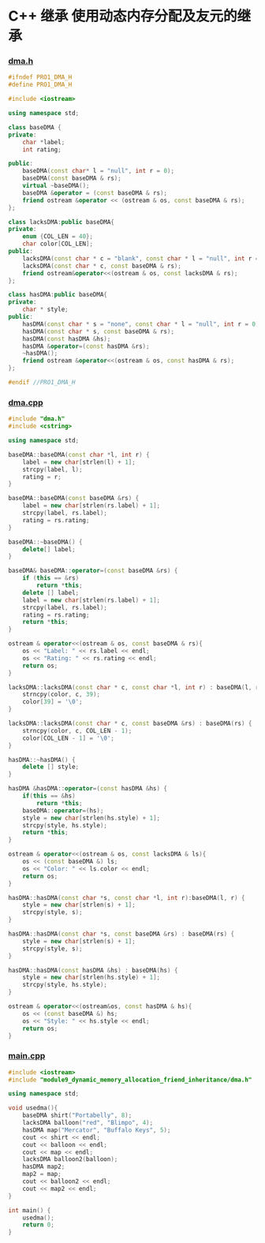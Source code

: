 # C++ 继承 使用动态内存分配及友元的继承

<a name="j7tTz"></a>

### [dma.h](https://github.com/Fcscanf/Pro1/commit/236d2ff0ed67d02a0926eb77a64791f2dcabf7be#diff-583fdc44ee50ca7ed68748290c30a14725d11927088ba2ae639f9813ee699e81)
```cpp
#ifndef PRO1_DMA_H
#define PRO1_DMA_H

#include <iostream>

using namespace std;

class baseDMA {
private:
    char *label;
    int rating;

public:
    baseDMA(const char* l = "null", int r = 0);
    baseDMA(const baseDMA & rs);
    virtual ~baseDMA();
    baseDMA &operator = (const baseDMA & rs);
    friend ostream &operator << (ostream & os, const baseDMA & rs);
};

class lacksDMA:public baseDMA{
private:
    enum {COL_LEN = 40};
    char color[COL_LEN];
public:
    lacksDMA(const char * c = "blank", const char * l = "null", int r = 0);
    lacksDMA(const char * c, const baseDMA & rs);
    friend ostream&operator<<(ostream & os, const lacksDMA & rs);
};

class hasDMA:public baseDMA{
private:
    char * style;
public:
    hasDMA(const char * s = "none", const char * l = "null", int r = 0);
    hasDMA(const char * s, const baseDMA & rs);
    hasDMA(const hasDMA &hs);
    hasDMA &operator=(const hasDMA &rs);
    ~hasDMA();
    friend ostream &operator<<(ostream & os, const hasDMA & rs);
};

#endif //PRO1_DMA_H
```
<a name="dma.cpp"></a>
### [dma.cpp](https://github.com/Fcscanf/Pro1/commit/236d2ff0ed67d02a0926eb77a64791f2dcabf7be#diff-8c93d09e1eb9c162e737c9784d6c676b276246d60644ab4377fbd909dffa2bb4)
```cpp
#include "dma.h"
#include <cstring>

using namespace std;

baseDMA::baseDMA(const char *l, int r) {
    label = new char[strlen(l) + 1];
    strcpy(label, l);
    rating = r;
}

baseDMA::baseDMA(const baseDMA &rs) {
    label = new char[strlen(rs.label) + 1];
    strcpy(label, rs.label);
    rating = rs.rating;
}

baseDMA::~baseDMA() {
    delete[] label;
}

baseDMA& baseDMA::operator=(const baseDMA &rs) {
    if (this == &rs)
        return *this;
    delete [] label;
    label = new char[strlen(rs.label) + 1];
    strcpy(label, rs.label);
    rating = rs.rating;
    return *this;
}

ostream & operator<<(ostream & os, const baseDMA & rs){
    os << "Label: " << rs.label << endl;
    os << "Rating: " << rs.rating << endl;
    return os;
}

lacksDMA::lacksDMA(const char * c, const char *l, int r) : baseDMA(l, r) {
    strncpy(color, c, 39);
    color[39] = '\0';
}

lacksDMA::lacksDMA(const char * c, const baseDMA &rs) : baseDMA(rs) {
    strncpy(color, c, COL_LEN - 1);
    color[COL_LEN - 1] = '\0';
}

hasDMA::~hasDMA() {
    delete [] style;
}

hasDMA &hasDMA::operator=(const hasDMA &hs) {
    if(this == &hs)
        return *this;
    baseDMA::operator=(hs);
    style = new char[strlen(hs.style) + 1];
    strcpy(style, hs.style);
    return *this;
}

ostream & operator<<(ostream & os, const lacksDMA & ls){
    os << (const baseDMA &) ls;
    os << "Color: " << ls.color << endl;
    return os;
}

hasDMA::hasDMA(const char *s, const char *l, int r):baseDMA(l, r) {
    style = new char[strlen(s) + 1];
    strcpy(style, s);
}

hasDMA::hasDMA(const char *s, const baseDMA &rs) : baseDMA(rs) {
    style = new char[strlen(s) + 1];
    strcpy(style, s);
}

hasDMA::hasDMA(const hasDMA &hs) : baseDMA(hs) {
    style = new char[strlen(hs.style) + 1];
    strcpy(style, hs.style);
}

ostream & operator<<(ostream&os, const hasDMA & hs){
    os << (const baseDMA &) hs;
    os << "Style: " << hs.style << endl;
    return os;
} 
```
<a name="main.cpp"></a>
### [main.cpp](https://github.com/Fcscanf/Pro1/commit/236d2ff0ed67d02a0926eb77a64791f2dcabf7be#diff-608d8de3fba954c50110b6d7386988f27295de845e9d7174e40095ba5efcf1bb)
```cpp
#include <iostream>
#include "module9_dynamic_memory_allocation_friend_inheritance/dma.h"

using namespace std;

void usedma(){
    baseDMA shirt("Portabelly", 8);
    lacksDMA balloon("red", "Blimpo", 4);
    hasDMA map("Mercator", "Buffalo Keys", 5);
    cout << shirt << endl;
    cout << balloon << endl;
    cout << map << endl;
    lacksDMA balloon2(balloon);
    hasDMA map2;
    map2 = map;
    cout << balloon2 << endl;
    cout << map2 << endl;
}

int main() {
    usedma();
    return 0;
}
```

